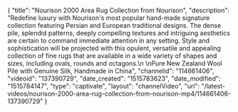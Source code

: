 {
    "title": "Nourison 2000 Area Rug Collection from Nourison",
    "description": "Redefine luxury with Nourison's most popular hand-made signature collection featuring Persian and European traditional designs. The dense pile, splendid patterns, deeply compelling textures and intriguing aesthetics are certain to command immediate attention in any setting. Style and sophistication will be projected with this opulent, versatile and appealing collection of fine rugs that are available in a wide variety of shapes and sizes, including ovals, rounds and octagons.\n \nPure New Zealand Wool Pile with Genuine Silk, Handmade in China",
    "channelid": "114661406",
    "videoid": "137390729",
    "date_created": "1515783623",
    "date_modified": "1515784147",
    "type": "captivate",
    "layout": "channelVideo",
    "url": "\/latest-videos\/nourison-2000-area-rug-collection-from-nourison-mp4\/114661406-137390729"
}